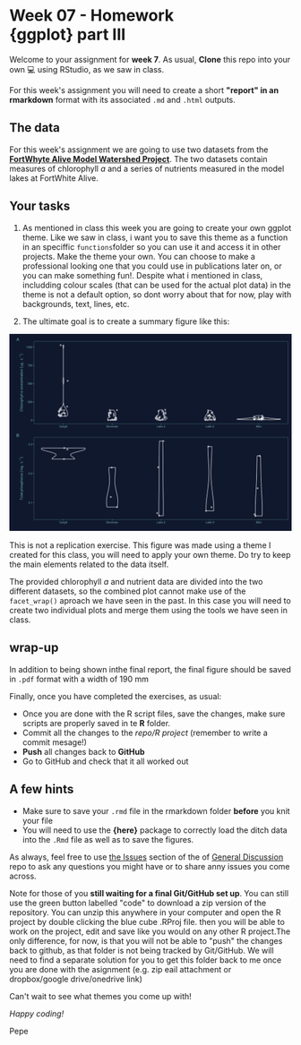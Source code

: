 # Week 07 - Homework <br/> {ggplot} part III

Welcome to your assignment for **week 7**. As usual, **Clone** this repo into your own :computer:  using RStudio, as we saw in class.

For this week's assignment you will need to create a short **"report" in an rmarkdown** format with its associated `.md` and `.html` outputs. 

## The data

For this week's assignment we are going to use two datasets from the [**FortWhyte Alive Model Watershed Project**](http://lwbin-datahub.ad.umanitoba.ca/dataset/fortwhyte-alive-model-watershed-project). The two datasets contain measures of chlorophyll *a* and a series of nutrients measured in the model lakes at FortWhite Alive. 

## Your tasks

1. As mentioned in class this week you are going to create your own ggplot theme. Like we saw in class, i want you to save this theme as a function in an speciffic `functions`folder so you can use it and access it in other projects. Make the theme your own. You can choose to make a professional looking one that you could use in publications later on, or you can make something fun!. Despite what i mentioned in class, includding colour scales (that can be used for the actual plot data) in the theme is not a default option, so dont worry about that for now, play with backgrounds, text, lines, etc.

2. The ultimate goal is to create a summary figure like this:

![](figures/figures_to_replicate/combined_plot.png)<!-- -->

This is not a replication exercise. This figure was made using a theme I created for this class, you will need to apply your own theme. Do try to keep the main elements related to the data itself.

The provided chlorophyll *a* and nutrient data are divided into the two different datasets, so the combined plot cannot make use of the `facet_wrap()` aproach we have seen in the past. In this case you will need to create two individual plots and merge them using the tools we have seen in class.


## wrap-up

In addition to being shown inthe final report, the final figure should be saved in `.pdf` format with a width of 190 mm

Finally, once you have completed the exercises, as usual:

- Once you are done with the R script files, save the changes, make sure scripts are properly saved in te **R** folder.
- Commit all the changes to the *repo/R project* (remember to write a commit mesage!)
- **Push** all changes back to **GitHub**
- Go to GitHub and check that it all worked out


## A few hints

- Make sure to save your `.rmd` file in the rmarkdown folder **before** you knit your file
- You will need to use the **{here}** package to correctly load the ditch data into the `.Rmd` file as well as to save the figures.



As always, feel free to use [the Issues](https://github.com/UM-R-for-EnvSci-Registered-Student/General-Discussion/issues) section of the of [General Discussion](https://github.com/UM-R-for-EnvSci-Registered-Student/General-Discussion) repo to ask any questions you might have or to share anny issues you come across. 

Note for those of you **still waiting for a final Git/GitHub set up**. You can still use the green button labelled "code" to download a zip version of the repository. You can unzip this anywhere in your computer and open the R project by double clicking the blue cube .RProj file. then you will be able to work on the project, edit and save like you would on any other R project.The only difference, for now, is that you will not be able to "push" the changes back to github, as that folder is not being tracked by Git/GitHub. We will need to find a separate solution for you to get this folder back to me once you are done with the asignment (e.g. zip eail attachment or dropbox/google drive/onedrive link)

Can't wait to see what themes you come up with!

*Happy coding!*

Pepe

